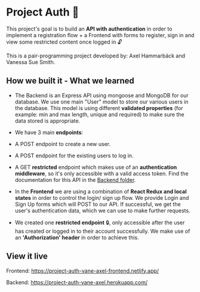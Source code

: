 # Project Auth 🔐

This project's goal is to build an **API with authentication** in order to implement a registration flow + a Frontend with forms to register, sign in and view some restricted content once logged in 🔓

This is a pair-programming project developed by: Axel Hammarbäck and Vanessa Sue Smith.

## How we built it - What we learned

- The Backend is an Express API using mongoose and MongoDB for our database.
We use one main "User" model to store our various users in the database. This model is using different **validated properties** (for example: min and max length, unique and required) to make sure the data stored is appropriate.

- We have 3 main **endpoints**:
 - A POST endpoint to create a new user.
 - A POST endpoint for the existing users to log in.
 - A GET **restricted** endpoint which makes use of an **authentication middleware**, so it's only accessible with a valid access token.
Find the documentation for this API in the <a href="https://github.com/VanessaSue27/project-auth/tree/master/backend#project-auth-api--backend">Backend folder</a>.

- In the **Frontend** we are using a combination of **React Redux and local states** in order to control the login/ sign up flow.
We provide Login and Sign Up forms which will POST to our API. If successful, we get the user's authentication data, which we can use to make further requests.

- We created one **restricted endpoint** 🔒, only accessible after the user has created or logged in to their account successfully. We make use of an **'Authorization' header** in order to achieve this.

## View it live

Frontend: https://project-auth-vane-axel-frontend.netlify.app/

Backend: https://project-auth-vane-axel.herokuapp.com/
